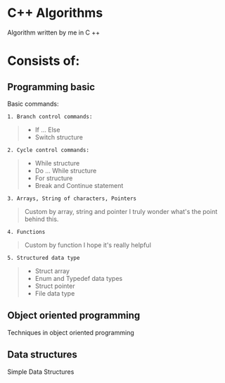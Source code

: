 # C++ Algorithms

Algorithm written by me in C ++

# Consists of:

## Programming basic

Basic commands:

    1. Branch control commands:

> - If ... Else
> - Switch structure

    2. Cycle control commands:

> - While structure
> - Do ... While structure
> - For structure
> - Break and Continue statement

    3. Arrays, String of characters, Pointers

> Custom by array, string and pointer
> I truly wonder what's the point behind this.

    4. Functions

> Custom by function
> I hope it's really helpful

    5. Structured data type

> - Struct array
> - Enum and Typedef data types
> - Struct pointer
> - File data type

## Object oriented programming

Techniques in object oriented programming

## Data structures

Simple Data Structures
